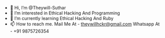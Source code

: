 - 👋 Hi, I’m @Theywill-Suthar
- 👀 I’m interested in Ethical Hacking And Programming
- 🌱 I’m currently learning Ethical Hacking And Ruby
- 📫 How to reach me. Mail Me At - theywillhckr@gmail.com
Whatsapp At - +91 9875726354

<!---
Theywill-Suthar/Theywill-Suthar is a ✨ special ✨ repository because its `AboutMe.md` (this file) appears on your GitHub profile.
You can click the Preview link to take a look at your changes.
--->
